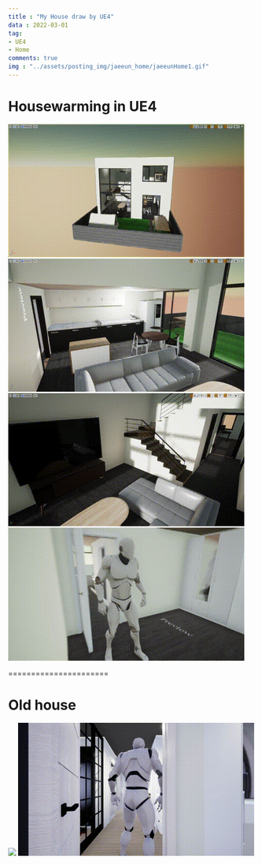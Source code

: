 ```yaml
---
title : "My House draw by UE4"
data : 2022-03-01
tag:
- UE4
- Home
comments: true
img : "../assets/posting_img/jaeeun_home/jaeeunHome1.gif"
---
```


# Housewarming in UE4

<img src="../assets/posting_img/jaeeun_home/jaeeunHome1.gif"/>
<img src="../assets/posting_img/jaeeun_home/jaeeunHome2.gif"/>
<img src="../assets/posting_img/jaeeun_home/jaeeunHome3.gif"/>
<img src="../assets/posting_img/jaeeun_home/jaeeunHome4.gif"/>

======================
# Old house
<img src="../assets/posting_img/jaeeun_home/jaeeunHomeOld1.gif"/>
<img src="../assets/posting_img/jaeeun_home/jaeeunHomeOld2.gif"/>